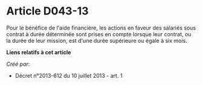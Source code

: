 # Article D043-13

Pour le bénéfice de l'aide financière, les actions en faveur des salariés sous contrat à durée déterminée sont prises en
compte lorsque leur contrat, ou la durée de leur mission, est d'une durée supérieure ou égale à six mois.

**Liens relatifs à cet article**

_Créé par_:

  - Décret n°2013-612 du 10 juillet 2013 - art. 1
